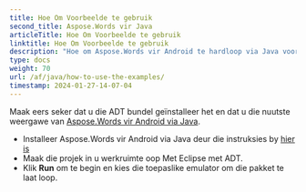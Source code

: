 ```yaml
---
title: Hoe Om Voorbeelde te gebruik
second_title: Aspose.Words vir Java
articleTitle: Hoe Om Voorbeelde te gebruik
linktitle: Hoe Om Voorbeelde te gebruik
description: "Hoe om Aspose.Words vir Android te hardloop via Java voorbeelde."
type: docs
weight: 70
url: /af/java/how-to-use-the-examples/
timestamp: 2024-01-27-14-07-04
---
```


Maak eers seker dat u die ADT bundel geïnstalleer het en dat u die nuutste weergawe van [Aspose.Words vir Android via Java](https://releases.aspose.com/words/androidjava/).

- Installeer Aspose.Words vir Android via Java deur die instruksies by [hier is](/words/java/installation/)
- Maak die projek in u werkruimte oop Met Eclipse met ADT.
- Klik **Run** om te begin en kies die toepaslike emulator om die pakket te laat loop.
